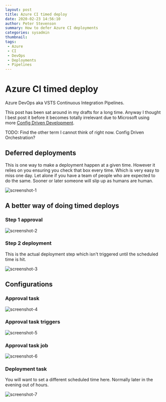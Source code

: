 ```yaml
---
layout: post
title: Azure CI timed deploy
date: 2020-02-23 14:56:10
author: Peter Stevenson
summary: How to defer Azure CI deployments
categories: sysadmin
thumbnail:
tags:
 - Azure
 - CI
 - DevOps
 - Deployments
 - Pipelines
---
```


# Azure CI timed deploy

Azure DevOps aka VSTS Continuous Integration Pipelines.

This post has been sat around in my drafts for a long time. Anyway I thought I best post it before it becomes totally irrelevant due to Microsoft using more [Config Driven Development](https://www.ibm.com/developerworks/library/wa-configdev/index.html). 

TODO: Find the other term I cannot think of right now. Config Driven Orchestration?

## Deferred deployments

This is one way to make a deployment happen at a given time. However it relies on you ensuring you check that box every time. Which is very easy to miss one day. Let alone if you have a team of people who are expected to do the same. Sooner or later someone will slip up as humans are human.

![screenshot-1](/blog/assets/2020-02-23/screenshot-1.png)

## A better way of doing timed deploys

### Step 1 approval

![screenshot-2](/blog/assets/2020-02-23/screenshot-2.png)

### Step 2 deployment

This is the actual deployment step which isn't triggered until the scheduled time is hit.

![screenshot-3](/blog/assets/2020-02-23/screenshot-3.png)

## Configurations

### Approval task

![screenshot-4](/blog/assets/2020-02-23/screenshot-4.png)

### Approval task triggers

![screenshot-5](/blog/assets/2020-02-23/screenshot-5.png)

### Approval task job

![screenshot-6](/blog/assets/2020-02-23/screenshot-6.png)

### Deployment task

You will want to set a different scheduled time here. Normally later in the evening out of hours.

![screenshot-7](/blog/assets/2020-02-23/screenshot-7.png)